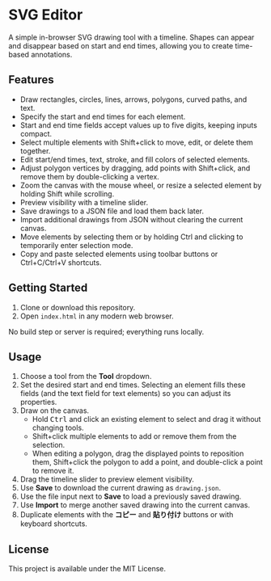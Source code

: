 # SVG Editor

A simple in-browser SVG drawing tool with a timeline. Shapes can appear and disappear based on start and end times, allowing you to create time-based annotations.

## Features
- Draw rectangles, circles, lines, arrows, polygons, curved paths, and text.
- Specify the start and end times for each element.
- Start and end time fields accept values up to five digits, keeping inputs compact.
- Select multiple elements with Shift+click to move, edit, or delete them together.
- Edit start/end times, text, stroke, and fill colors of selected elements.
- Adjust polygon vertices by dragging, add points with Shift+click, and remove them by double-clicking a vertex.
- Zoom the canvas with the mouse wheel, or resize a selected element by holding Shift while scrolling.
- Preview visibility with a timeline slider.
- Save drawings to a JSON file and load them back later.
- Import additional drawings from JSON without clearing the current canvas.
- Move elements by selecting them or by holding Ctrl and clicking to temporarily enter selection mode.
- Copy and paste selected elements using toolbar buttons or Ctrl+C/Ctrl+V shortcuts.

## Getting Started
1. Clone or download this repository.
2. Open `index.html` in any modern web browser.

No build step or server is required; everything runs locally.

## Usage
1. Choose a tool from the **Tool** dropdown.
2. Set the desired start and end times. Selecting an element fills these fields (and the text field for text elements) so you can adjust its properties.
3. Draw on the canvas.
   - Hold <kbd>Ctrl</kbd> and click an existing element to select and drag it without changing tools.
   - Shift+click multiple elements to add or remove them from the selection.
   - When editing a polygon, drag the displayed points to reposition them, Shift+click the polygon to add a point, and double-click a point to remove it.
4. Drag the timeline slider to preview element visibility.
5. Use **Save** to download the current drawing as `drawing.json`.
6. Use the file input next to **Save** to load a previously saved drawing.
7. Use **Import** to merge another saved drawing into the current canvas.
8. Duplicate elements with the **コピー** and **貼り付け** buttons or with keyboard shortcuts.

## License
This project is available under the MIT License.

